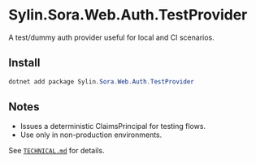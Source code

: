 ﻿# Sylin.Sora.Web.Auth.TestProvider

A test/dummy auth provider useful for local and CI scenarios.

## Install

```powershell
dotnet add package Sylin.Sora.Web.Auth.TestProvider
```

## Notes
- Issues a deterministic ClaimsPrincipal for testing flows.
- Use only in non-production environments.

See [`TECHNICAL.md`](TECHNICAL.md) for details.